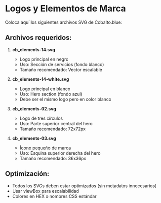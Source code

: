 # Logos y Elementos de Marca

Coloca aquí los siguientes archivos SVG de Cobalto.blue:

## Archivos requeridos:

1. **cb_elements-14.svg**
   - Logo principal en negro
   - Uso: Sección de servicios (fondo blanco)
   - Tamaño recomendado: Vector escalable

2. **cb_elements-14-white.svg**
   - Logo principal en blanco
   - Uso: Hero section (fondo azul)
   - Debe ser el mismo logo pero en color blanco

3. **cb_elements-02.svg**
   - Logo de tres círculos
   - Uso: Parte superior central del hero
   - Tamaño recomendado: 72x72px

4. **cb_elements-03.svg**
   - Ícono pequeño de marca
   - Uso: Esquina superior derecha del hero
   - Tamaño recomendado: 36x36px

## Optimización:
- Todos los SVGs deben estar optimizados (sin metadatos innecesarios)
- Usar viewBox para escalabilidad
- Colores en HEX o nombres CSS estándar
